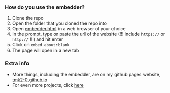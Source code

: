 ### How do you use the embedder?

1. Clone the repo
2. Open the folder that you cloned the repo into
3. Open <a href="embedder.html">embedder.html</a> in a web browser of your choice
4. In the prompt, type or paste the url of the website (!!! include <code>https://</code> or <code>http://</code> !!!) and hit enter
5. Click on <code>embed about:blank</code>
6. The page will open in a new tab

### Extra info

+ More things, including the embedder, are on my github pages website, <a href="https://tmk2-0.github.io">tmk2-0.github.io</a>
+ For even more projects, click <a href="https://www.youtube.com/watch?v=dQw4w9WgXcQ">here</a>
